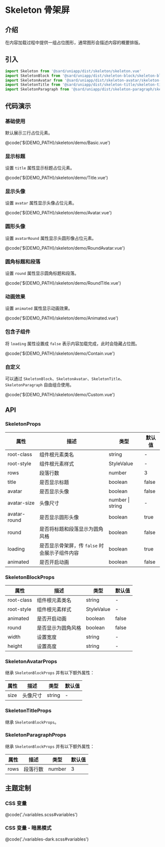 # Skeleton 骨架屏

## 介绍

在内容加载过程中提供一组占位图形，通常图形会描述内容的概要排版。

## 引入

```ts
import Skeleton from '@sard/uniapp/dist/skeleton/skeleton.vue'
import SkeletonBlock from '@sard/uniapp/dist/skeleton-block/skeleton-block.vue'
import SkeletonAvatar from '@sard/uniapp/dist/skeleton-avatar/skeleton-avatar.vue'
import SkeletonTitle from '@sard/uniapp/dist/skeleton-title/skeleton-title.vue'
import SkeletonParagraph from '@sard/uniapp/dist/skeleton-paragraph/skeleton-paragraph.vue'
```

## 代码演示

### 基础使用

默认展示三行占位元素。

@code('${DEMO_PATH}/skeleton/demo/Basic.vue')

### 显示标题

设置 `title` 属性显示标题占位元素。

@code('${DEMO_PATH}/skeleton/demo/Title.vue')

### 显示头像

设置 `avatar` 属性显示头像占位元素。

@code('${DEMO_PATH}/skeleton/demo/Avatar.vue')

### 圆形头像

设置 `avatarRound` 属性显示头圆形像占位元素。

@code('${DEMO_PATH}/skeleton/demo/RoundAvatar.vue')

### 圆角标题和段落

设置 `round` 属性显示圆角标题和段落。

@code('${DEMO_PATH}/skeleton/demo/RoundTitle.vue')

### 动画效果

设置 `animated` 属性显示动画效果。

@code('${DEMO_PATH}/skeleton/demo/Animated.vue')

### 包含子组件

将 `loading` 属性设置成 `false` 表示内容加载完成，此时会隐藏占位图。

@code('${DEMO_PATH}/skeleton/demo/Contain.vue')

### 自定义

可以通过 `SkeletonBlock`、`SkeletonAvatar`、`SkeletonTitle`、`SkeletonParagraph` 自由组合使用。

@code('${DEMO_PATH}/skeleton/demo/Custom.vue')

## API

### SkeletonProps

| 属性         | 描述                                          | 类型             | 默认值 |
| ------------ | --------------------------------------------- | ---------------- | ------ |
| root-class   | 组件根元素类名                                | string           | -      |
| root-style   | 组件根元素样式                                | StyleValue       | -      |
| rows         | 段落行数                                      | number           | 3      |
| title        | 是否显示标题                                  | boolean          | false  |
| avatar       | 是否显示头像                                  | boolean          | false  |
| avatar-size  | 头像尺寸                                      | number \| string | -      |
| avatar-round | 是否显示圆形头像                              | boolean          | true   |
| round        | 是否将标题和段落显示为圆角风格                | boolean          | false  |
| loading      | 是否显示骨架屏，传 `false` 时会展示子组件内容 | boolean          | true   |
| animated     | 是否开启动画                                  | boolean          | false  |

### SkeletonBlockProps

| 属性       | 描述               | 类型       | 默认值 |
| ---------- | ------------------ | ---------- | ------ |
| root-class | 组件根元素类名     | string     | -      |
| root-style | 组件根元素样式     | StyleValue | -      |
| animated   | 是否开启动画       | boolean    | false  |
| round      | 是否显示为圆角风格 | boolean    | false  |
| width      | 设置宽度           | string     | -      |
| height     | 设置高度           | string     | -      |

### SkeletonAvatarProps

继承 `SkeletonBlockProps` 并有以下额外属性：

| 属性 | 描述     | 类型   | 默认值 |
| ---- | -------- | ------ | ------ |
| size | 头像尺寸 | string | -      |

### SkeletonTitleProps

继承 `SkeletonBlockProps`。

### SkeletonParagraphProps

继承 `SkeletonBlockProps` 并有以下额外属性：

| 属性 | 描述     | 类型   | 默认值 |
| ---- | -------- | ------ | ------ |
| rows | 段落行数 | number | 3      |

## 主题定制

### CSS 变量

@code('./variables.scss#variables')

### CSS 变量 - 暗黑模式

@code('./variables-dark.scss#variables')
